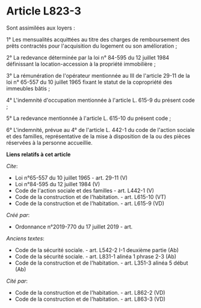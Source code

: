 # Article L823-3

Sont assimilées aux loyers : 

1° Les mensualités acquittées au titre des charges de remboursement des prêts contractés pour l'acquisition du logement ou
son amélioration ; 

2° La redevance déterminée par la loi n° 84-595 du 12 juillet 1984 définissant la location-accession à la propriété
immobilière ; 

3° La rémunération de l'opérateur mentionnée au III de l'article 29-11 de la loi n° 65-557 du 10 juillet 1965 fixant le
statut de la copropriété des immeubles bâtis ; 

4° L'indemnité d'occupation mentionnée à l'article L. 615-9 du présent code ; 

5° La redevance mentionnée à l'article L. 615-10 du présent code ; 

6° L'indemnité, prévue au 4° de l'article L. 442-1 du code de l'action sociale et des familles, représentative de la mise à
disposition de la ou des pièces réservées à la personne accueillie.

**Liens relatifs à cet article**

_Cite_:

  - Loi n°65-557 du 10 juillet 1965 - art. 29-11 (V)
  - Loi n°84-595 du 12 juillet 1984 (V)
  - Code de l'action sociale et des familles - art. L442-1 (V)
  - Code de la construction et de l'habitation. - art. L615-10 (VT)
  - Code de la construction et de l'habitation. - art. L615-9 (VD)

_Créé par_:

  - Ordonnance n°2019-770 du 17 juillet 2019 - art.

_Anciens textes_:

  - Code de la sécurité sociale. - art. L542-2 I-1 deuxième partie (Ab)
  - Code de la sécurité sociale. - art. L831-1 alinéa 1 phrase 2-3 (Ab)
  - Code de la construction et de l'habitation. - art. L351-3 alinéa 5 début (Ab)

_Cité par_:

  - Code de la construction et de l'habitation. - art. L862-2 (VD)
  - Code de la construction et de l'habitation. - art. L863-3 (VD)
